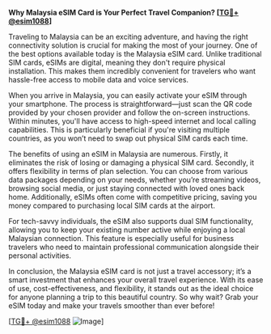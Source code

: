 **Why Malaysia eSIM Card is Your Perfect Travel Companion? [[TG💪+ @esim1088](https://t.me/s/esim1088)]**

Traveling to Malaysia can be an exciting adventure, and having the right connectivity solution is crucial for making the most of your journey. One of the best options available today is the Malaysia eSIM card. Unlike traditional SIM cards, eSIMs are digital, meaning they don't require physical installation. This makes them incredibly convenient for travelers who want hassle-free access to mobile data and voice services.

When you arrive in Malaysia, you can easily activate your eSIM through your smartphone. The process is straightforward—just scan the QR code provided by your chosen provider and follow the on-screen instructions. Within minutes, you'll have access to high-speed internet and local calling capabilities. This is particularly beneficial if you're visiting multiple countries, as you won’t need to swap out physical SIM cards each time.

The benefits of using an eSIM in Malaysia are numerous. Firstly, it eliminates the risk of losing or damaging a physical SIM card. Secondly, it offers flexibility in terms of plan selection. You can choose from various data packages depending on your needs, whether you’re streaming videos, browsing social media, or just staying connected with loved ones back home. Additionally, eSIMs often come with competitive pricing, saving you money compared to purchasing local SIM cards at the airport.

For tech-savvy individuals, the eSIM also supports dual SIM functionality, allowing you to keep your existing number active while enjoying a local Malaysian connection. This feature is especially useful for business travelers who need to maintain professional communication alongside their personal activities.

In conclusion, the Malaysia eSIM card is not just a travel accessory; it’s a smart investment that enhances your overall travel experience. With its ease of use, cost-effectiveness, and flexibility, it stands out as the ideal choice for anyone planning a trip to this beautiful country. So why wait? Grab your eSIM today and make your travels smoother than ever before! 

[[TG💪+ @esim1088](https://t.me/s/esim1088) ![Image](https://i.postimg.cc/Y0z9fWf4/image.png)]